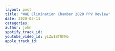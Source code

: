```yaml
---
layout: post
title: "WWE Elimination Chamber 2020 PPV Review"
date: 2020-03-11
categories:
author: john
spotify_track_id: 
youtube_video_id: yLZw1Bf0hMo
apple_track_id: 
---
```

